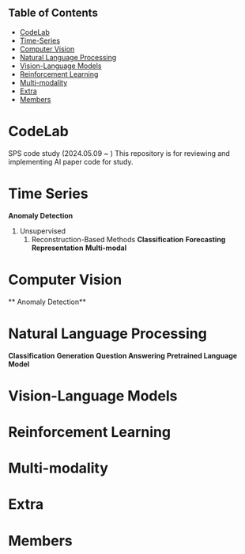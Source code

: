 ## **Table of Contents**

- [CodeLab](#codelab)
- [Time-Series](#time-series)
- [Computer Vision](#computer-vision)
- [Natural Language Processing](#natural-language-processing)
- [Vision-Language Models](#vision-language-models)
- [Reinforcement Learning](#reinforcement-learning)
- [Multi-modality](#multi-modality)
- [Extra](#extra)
- [Members](#members)

# CodeLab
SPS code study (2024.05.09 ~ )
This repository is for reviewing and implementing AI paper code for study.

# Time Series
**Anomaly Detection**
1. Unsupervised
   1. Reconstruction-Based Methods
**Classification**
**Forecasting**
**Representation**
**Multi-modal**


# Computer Vision
** Anomaly Detection**

# Natural Language Processing
**Classification**
**Generation**
**Question Answering**
**Pretrained Language Model**

# Vision-Language Models

# Reinforcement Learning

# Multi-modality

# Extra

# Members
